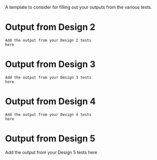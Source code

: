 
A template to consider for filling out your
outputs from the various tests.

# Output from Design 2

```
Add the output from your Design 2 tests
here
```

# Output from Design 3

```
Add the output from your Design 3 tests
here
```

# Output from Design 4

```
Add the output from your Design 4 tests
here
```

# Output from Design 5

Add the output from your Design 5 tests
here
```
